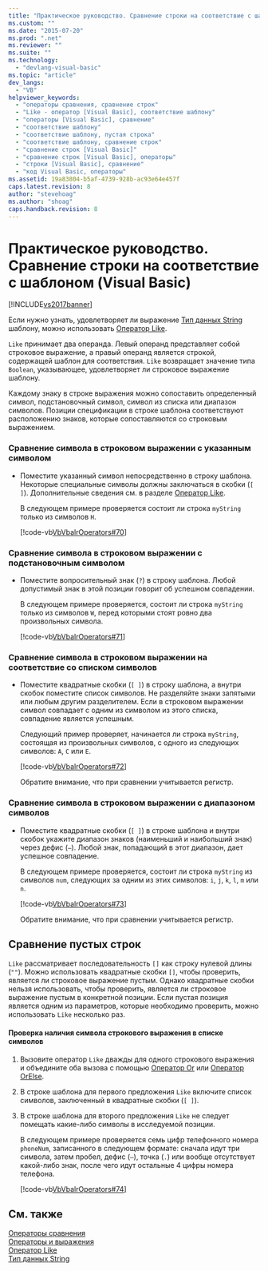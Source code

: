 ```yaml
---
title: "Практическое руководство. Сравнение строки на соответствие с шаблоном (Visual Basic) | Microsoft Docs"
ms.custom: ""
ms.date: "2015-07-20"
ms.prod: ".net"
ms.reviewer: ""
ms.suite: ""
ms.technology: 
  - "devlang-visual-basic"
ms.topic: "article"
dev_langs: 
  - "VB"
helpviewer_keywords: 
  - "операторы сравнения, сравнение строк"
  - "Like - оператор [Visual Basic], соответствие шаблону"
  - "операторы [Visual Basic], сравнение"
  - "соответствие шаблону"
  - "соответствие шаблону, пустая строка"
  - "соответствие шаблону, сравнение строк"
  - "сравнение строк [Visual Basic]"
  - "сравнение строк [Visual Basic], операторы"
  - "строки [Visual Basic], сравнение"
  - "код Visual Basic, операторы"
ms.assetid: 19a83804-b5af-4739-928b-ac93e64e457f
caps.latest.revision: 8
author: "stevehoag"
ms.author: "shoag"
caps.handback.revision: 8
---
```

# Практическое руководство. Сравнение строки на соответствие с шаблоном (Visual Basic)
[!INCLUDE[vs2017banner](../../../../visual-basic/includes/vs2017banner.md)]

Если нужно узнать, удовлетворяет ли выражение [Тип данных String](../../../../visual-basic/language-reference/data-types/string-data-type.md) шаблону, можно использовать [Оператор Like](../../../../visual-basic/language-reference/operators/like-operator.md).  
  
 `Like` принимает два операнда.  Левый операнд представляет собой строковое выражение, а правый операнд является строкой, содержащей шаблон для соответствия.  `Like` возвращает значение типа `Boolean`, указывающее, удовлетворяет ли строковое выражение шаблону.  
  
 Каждому знаку в строке выражения можно сопоставить определенный символ, подстановочный символ, символ из списка или диапазон символов.  Позиции спецификации в строке шаблона соответствуют расположению знаков, которые сопоставляются со строковым выражением.  
  
### Сравнение символа в строковом выражении с указанным символом  
  
-   Поместите указанный символ непосредственно в строку шаблона.  Некоторые специальные символы должны заключаться в скобки \(`[ ]`\).  Дополнительные сведения см. в разделе [Оператор Like](../../../../visual-basic/language-reference/operators/like-operator.md).  
  
     В следующем примере проверяется состоит ли строка `myString` только из символов `H`.  
  
     [!code-vb[VbVbalrOperators#70](../../../../visual-basic/language-reference/operators/codesnippet/visualbasic/how-to-match-a-string-ag_1.vb)]  
  
### Сравнение символа в строковом выражении с подстановочным символом  
  
-   Поместите вопросительный знак \(`?`\) в строку шаблона.  Любой допустимый знак в этой позиции говорит об успешном совпадении.  
  
     В следующем примере проверяется, состоит ли строка `myString` только из символов `W`, перед которыми стоят ровно два произвольных символа.  
  
     [!code-vb[VbVbalrOperators#71](../../../../visual-basic/language-reference/operators/codesnippet/visualbasic/how-to-match-a-string-ag_2.vb)]  
  
### Сравнение символа в строковом выражении на соответствие со списком символов  
  
-   Поместите квадратные скобки \(`[ ]`\) в строку шаблона, а внутри скобок поместите список символов.  Не разделяйте знаки запятыми или любым другим разделителем.  Если в строковом выражении символ совпадает с одним из символом из этого списка, совпадение является успешным.  
  
     Следующий пример проверяет, начинается ли строка `myString`, состоящая из произвольных символов, с одного из следующих символов: `A`, `C` или `E`.  
  
     [!code-vb[VbVbalrOperators#72](../../../../visual-basic/language-reference/operators/codesnippet/visualbasic/how-to-match-a-string-ag_3.vb)]  
  
     Обратите внимание, что при сравнении учитывается регистр.  
  
### Сравнение символа в строковом выражении с диапазоном символов  
  
-   Поместите квадратные скобки \(`[ ]`\) в строке шаблона и внутри скобок укажите диапазон знаков \(наименьший и наибольший знак\) через дефис \(`–`\).  Любой знак, попадающий в этот диапазон, дает успешное совпадение.  
  
     В следующем примере проверяется, состоит ли строка `myString` из символов `num`, следующих за одним из этих символов: `i`, `j`, `k`, `l`, `m` или `n`.  
  
     [!code-vb[VbVbalrOperators#73](../../../../visual-basic/language-reference/operators/codesnippet/visualbasic/how-to-match-a-string-ag_4.vb)]  
  
     Обратите внимание, что при сравнении учитывается регистр.  
  
## Сравнение пустых строк  
 `Like` рассматривает последовательность `[]` как строку нулевой длины \(`""`\).  Можно использовать квадратные скобки `[]`, чтобы проверить, является ли строковое выражение пустым. Однако квадратные скобки нельзя использовать, чтобы проверить, является ли строковое выражение пустым в конкретной позиции.  Если пустая позиция является одним из параметров, которые необходимо проверить, можно использовать `Like` несколько раз.  
  
#### Проверка наличия символа строкового выражения в списке символов  
  
1.  Вызовите оператор `Like` дважды для одного строкового выражения и объедините оба вызова с помощью [Оператор Or](../../../../visual-basic/language-reference/operators/or-operator.md) или [Оператор OrElse](../../../../visual-basic/language-reference/operators/orelse-operator.md).  
  
2.  В строке шаблона для первого предложения `Like` включите список символов, заключенный в квадратные скобки \(`[ ]`\).  
  
3.  В строке шаблона для второго предложения `Like` не следует помещать какие\-либо символы в исследуемой позиции.  
  
     В следующем примере проверяется семь цифр телефонного номера `phoneNum`, записанного в следующем формате: сначала идут три символа, затем пробел, дефис \(`–`\), точка \(`.`\) или вообще отсутствует какой\-либо знак, после чего идут остальные 4 цифры номера телефона.  
  
     [!code-vb[VbVbalrOperators#74](../../../../visual-basic/language-reference/operators/codesnippet/visualbasic/how-to-match-a-string-ag_5.vb)]  
  
## См. также  
 [Операторы сравнения](../../../../visual-basic/language-reference/operators/comparison-operators.md)   
 [Операторы и выражения](../../../../visual-basic/programming-guide/language-features/operators-and-expressions/index.md)   
 [Оператор Like](../../../../visual-basic/language-reference/operators/like-operator.md)   
 [Тип данных String](../../../../visual-basic/language-reference/data-types/string-data-type.md)